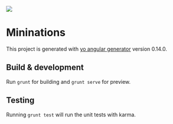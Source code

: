 ![](https://api.shippable.com/projects/56ec47679d043da07be77af1/badge?branch=master)

# Mininations

This project is generated with [yo angular generator](https://github.com/yeoman/generator-angular)
version 0.14.0.

## Build & development

Run `grunt` for building and `grunt serve` for preview.

## Testing

Running `grunt test` will run the unit tests with karma.
